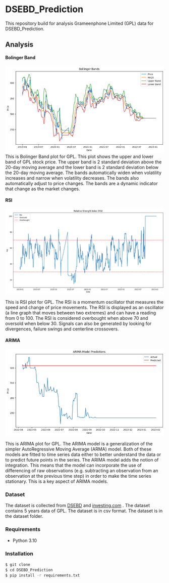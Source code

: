 # DSEBD_Prediction
This repository build for analysis Grameenphone Limited (GPL) data for DSEBD_Prediction.

## Analysis
#### Bolinger Band
![](Images/BB.png)
This is Bolinger Band plot for GPL. This plot shows the upper and lower band of GPL stock price. The upper band is 2 standard deviation above the 20-day moving average and the lower band is 2 standard deviation below the 20-day moving average. The bands automatically widen when volatility increases and narrow when volatility decreases. The bands also automatically adjust to price changes. The bands are a dynamic indicator that change as the market changes.

#### RSI

![](Images/RSI.png)

This is RSI plot for GPL. The RSI is a momentum oscillator that measures the speed and change of price movements. The RSI is displayed as an oscillator (a line graph that moves between two extremes) and can have a reading from 0 to 100. The RSI is considered overbought when above 70 and oversold when below 30. Signals can also be generated by looking for divergences, failure swings and centerline crossovers.


#### ARIMA
![](Images/ARIMA.png)

This is ARIMA plot for GPL. The ARIMA model is a generalization of the simpler AutoRegressive Moving Average (ARMA) model. Both of these models are fitted to time series data either to better understand the data or to predict future points in the series. The ARIMA model adds the notion of integration. This means that the model can incorporate the use of differencing of raw observations (e.g. subtracting an observation from an observation at the previous time step) in order to make the time series stationary. This is a key aspect of ARIMA models.

### Dataset
The dataset is collected from [DSEBD](https://dsebd.org/) and [investing.com](www.investing.com) . The dataset contains 5 years data of GPL. The dataset is in csv format. The dataset is in the dataset folder.



### Requirements
* Python 3.10

### Installation

 
```sh
$ git clone
$ cd DSEBD_Prediction
$ pip install -r requirements.txt
```

 